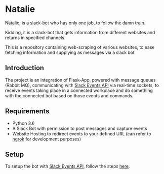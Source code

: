# Natalie
Natalie, is a slack-bot who has only one job, to follow the damn train. 

Kidding, it is a slack-bot that gets information from different websites and returns in specified channels.

This is a repository containing web-scraping of various websites, to ease fetching information and supplying as messages via a slack bot

## Introduction
The project is an integration of Flask-App, powered with message queues (Rabbit MQ), communicating with [Slack Events API](https://api.slack.com/events-api) via real-time sockets, to receive
events taking place in a connected workplace and do something with the connected bot based on those events and commands.

## Requirements
- Python 3.6
- A Slack Bot with permission to post messages and capture events
- Website Hosting to redirect events to your defined URL (can refer to [ngrok](https://ngrok.com/) for development purposes)

## Setup
To setup the bot with [Slack Events API](https://api.slack.com/events-api), follow the steps [here](https://github.com/slackapi/python-slack-events-api).